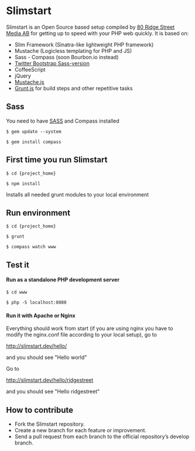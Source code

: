 Slimstart
=========

Slimstart is an Open Source based setup compiled by [80 Ridge Street Media AB](http://ridgestreet.com) for getting up to speed with your PHP web quickly. It is based on:

- Slim Framework (Sinatra-like lightweight PHP framework)
- Mustache (Logicless templating for PHP and JS)
- Sass - Compass (soon Bourbon.io instead)
- [Twitter Bootstrap Sass-version](https://github.com/jlong/sass-twitter-bootstrap)
- CoffeeScript
- jQuery
- [Mustache.js](https://github.com/janl/mustache.js/)
- [Grunt.js](http://gruntjs.com) for build steps and other repetitive tasks

Sass
----

You need to have [SASS](http://sass-lang.com) and Compass installed

`$ gem update --system`

`$ gem install compass`


First time you run Slimstart
----------------------------

`$ cd {project_home}`

`$ npm install`

Installs all needed grunt modules to your local environment


Run environment
---------------

`$ cd {project_home}`

`$ grunt`

`$ compass watch www`


Test it
-------

#### Run as a standalone PHP development server

`$ cd www`

`$ php -S localhost:8080`

#### Run it with Apache or Nginx

Everything should work from start (if you are using nginx you have to modify the nginx.conf file according to your local setup), go to 

http://slimstart.dev/hello/

and you should see "Hello world"

Go to

http://slimstart.dev/hello/ridgestreet

and you should see "Hello ridgestreet"

How to contribute
-----------------

* Fork the Slimstart repository.
* Create a new branch for each feature or improvement.
* Send a pull request from each branch to the official repository’s develop branch.
